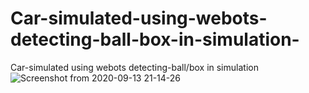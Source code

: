 # Car-simulated-using-webots-detecting-ball-box-in-simulation-
Car-simulated using webots detecting-ball/box in simulation 
![Screenshot from 2020-09-13 21-14-26](https://user-images.githubusercontent.com/63970982/93022341-9055cc00-f606-11ea-8103-7418f27ff7d2.png)

